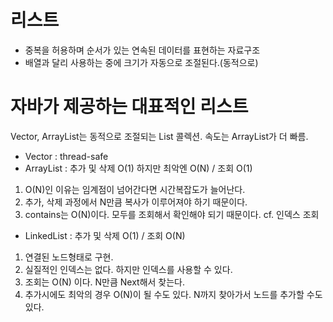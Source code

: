 # 리스트

- 중복을 허용하며 순서가 있는 연속된 데이터를 표현하는 자료구조
- 배열과 달리 사용하는 중에 크기가 자동으로 조절된다.(동적으로)


# 자바가 제공하는 대표적인 리스트
Vector, ArrayList는 동적으로 조절되는 List 콜렉션. 속도는 ArrayList가 더 빠름.

- Vector : thread-safe
- ArrayList : 추가 및 삭제 O(1) 하지만 최악엔 O(N) / 조회 O(1)

1. O(N)인 이유는 임계점이 넘어간다면 시간복잡도가 늘어난다.
2. 추가, 삭제 과정에서 N만큼 복사가 이루어져야 하기 때문이다.
3. contains는 O(N)이다. 모두를 조회해서 확인해야 되기 때문이다. cf. 인덱스 조회

- LinkedList : 추가 및 삭제 O(1) / 조회 O(N)

1. 연결된 노드형태로 구현.
2. 실질적인 인덱스는 없다. 하지만 인덱스를 사용할 수 있다.
3. 조회는 O(N) 이다. N만큼 Next해서 찾는다.
4. 추가시에도 최악의 경우 O(N)이 될 수도 있다. N까지 찾아가서 노드를 추가할 수도 있다.
